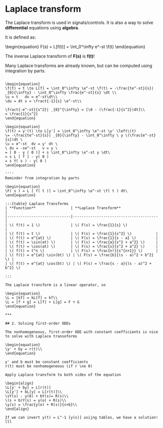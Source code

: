 # Laplace transform

The Laplace transform is used in signals/controls.
It is also a way to solve **differential** equations using **algebra**. 

It is defined as: 

\begin{equation}
F(s) = L[f(t)] = \int_0^\infty e^-st \f(t)
\end{equation}
<!-- $$
F(s) = \mathcal{L}[f(t)] = \int_0^\infty e^{-st} f(t)\,dt
$$ -->

The inverse Laplace transform of **F(s)** is **f(t)**!

Many Laplace transforms are already known, but can be computed using integration by parts.

````{example}

\begin{equation}
\f(t) = t \to L[f] = \int_0^\infty \e^-st \f(t) = -\frac{te^-st}{s}| _{0}{\infty} - \int_0^\infty \frac{e^-st}{s} \dt \\
\u = t   dv = e^-st\dt\\
\du = dt v = \fract{-1}{s} \e^-st\\  
            
\fract{-e^-st}{s^2}| _{0}^{\infty} = [\0 - (\frac{-1}{s^2})dt]\\ 
= \frac{1}{s^2}
\end{equation}

\begin{equation}
\f(t) = y'(t) \to L[y'] = \int_0^\infty \e^-st \y' \left\(t) 
\= -\frac{te^-st}{s}| _{0}{\infty} - \int_0^\infty \ y \(\frac{e^-st}{s})dt \
\u = e^-st  dv = y' dt \                      
\ du = -se^-st   v = y \                       
= [ 0 - y ( 0 )] + s \int_0^\infty \e^-st y \dt\
= s L [ f ] - y( 0 )
= s Y( s ) - y( 0 )
\end{equation}

''''
Reminder from integration by parts

\begin{equation}
\F( s ) = L [ f( t )] = \int_0^\infty \e^-st \f( t ) dt\
\end{equation}

:::{table} Laplace Transforms
| **Function**                | **Laplace Transform**                 |
|-----------------------------|---------------------------------------|
| \( f(t) = 1 \)              | \( F(s) = \frac{1}{s} \)              |
| \( f(t) = t \)              | \( F(s) = \frac{1}{s^2} \)           |
| \( f(t) = e^{at} \)         | \( F(s) = \frac{1}{s - a} \)         |
| \( f(t) = \sin(at) \)       | \( F(s) = \frac{a}{s^2 + a^2} \)     |
| \( f(t) = \cos(at) \)       | \( F(s) = \frac{s}{s^2 + a^2} \)     |
| \( f(t) = t^n \)            | \( F(s) = \frac{n!}{s^{n+1}} \)      |
| \( f(t) = e^{at} \sin(bt) \) | \( F(s) = \frac{b}{(s - a)^2 + b^2} \) |
| \( f(t) = e^{at} \cos(bt) \) | \( F(s) = \frac{s - a}{(s - a)^2 + b^2} \) 

:::

The Laplace transform is a linear operator, so

\begin{equation}
\L = [kf] = kL[f] = kf\\
\L = [f + g] = L[f] + L[g] = F + G
\end{equation}

***

## 2. Solving first-order ODEs

The nonhomogeneous, first-order ODE with constant coefficients is nice to solve with Laplace transoforms

\begin{equation}
\y' + by = r(t)\\
\end{equation} 

y' and b must be constant coefficients
r(t) must be nonhomogeneous (if r \ne 0)

Apply Laplace transform to both sides of the equation

\begin{align}
\L[y' + by] = L[r(t)]
\L[y'] + bL[y] = L[r(t)]\\
\sY(s) - y(0) + bY(s)= R(s)\\
\(s + b)Y(s) = y(o) + R(s)\\
\y(s) = \frac{y(o) + R(s)}{s+b}\\
\end{align}

If we can invert y(t) = L^-1 [y(s)] usijng tables, we have a solution!
lll
